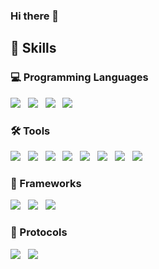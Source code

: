 ### Hi there 👋


## 🔧 Skills

### 💻 Programming Languages
![](https://img.shields.io/badge/C-informational?style=flat&logo=C&logoColor=black&color=3293a8) &nbsp;
![](https://img.shields.io/badge/C++-informational?style=flat&logo=Cplusplus&logoColor=black&color=3293a8) &nbsp;
![](https://img.shields.io/badge/Python-informational?style=flat&logo=Python&logoColor=black&color=3293a8) &nbsp;
![](https://img.shields.io/badge/Java-informational?style=flat&logo=Java&logoColor=black&color=3293a8)

### 🛠️ Tools
![](https://img.shields.io/badge/Jira-informational?style=flat&logo=Jira&logoColor=white&color=6b1515) &nbsp;
![](https://img.shields.io/badge/Git-informational?style=flat&logo=Git&logoColor=white&color=6b1515) &nbsp;
![](https://img.shields.io/badge/Jenkins-informational?style=flat&logo=Jenkins&logoColor=white&color=6b1515) &nbsp;
![](https://img.shields.io/badge/Ansible-informational?style=flat&logo=Ansible&logoColor=white&color=6b1515) &nbsp;
![](https://img.shields.io/badge/Maven-informational?style=flat&logo=Maven&logoColor=white&color=6b1515) &nbsp;
![](https://img.shields.io/badge/Docker-informational?style=flat&logo=Docker&logoColor=white&color=6b1515) &nbsp;
![](https://img.shields.io/badge/ELK-informational?style=flat&logo=ELK&logoColor=white&color=6b1515) &nbsp;
![](https://img.shields.io/badge/LaTex-informational?style=flat&logo=LaTex&logoColor=white&color=6b1515) &nbsp;


### 📝 Frameworks
![](https://img.shields.io/badge/Angular-informational?style=flat&logo=Angular&logoColor=white&color=130f59) &nbsp;
![](https://img.shields.io/badge/Spring_Boot-informational?style=flat&logo=Spring&logoColor=white&color=130f59) &nbsp;
![](https://img.shields.io/badge/Hibernate-informational?style=flat&logo=Hibernate&logoColor=white&color=130f59) &nbsp; 

<!--
![](https://img.shields.io/badge/Android-informational?style=flat&logo=Android&logoColor=black&color=f8ff38) &nbsp;
![](https://img.shields.io/badge/Android_Automotive-informational?style=flat&logo=Android&logoColor=black&color=f8ff38) &nbsp;
![](https://img.shields.io/badge/SELinux-informational?style=flat&logo=Linux&logoColor=black&color=f8ff38) &nbsp;
-->

### 📜 Protocols
![](https://img.shields.io/badge/VLAN-informational?style=flat&logo=VLAN&logoColor=black&color=f8ff38) &nbsp;
![](https://img.shields.io/badge/DHCP-informational?style=flat&logo=DHCP&logoColor=black&color=f8ff38) &nbsp;



<!--
**chandanteja/chandanteja** is a ✨ _special_ ✨ repository because its `README.md` (this file) appears on your GitHub profile.

Here are some ideas to get you started:

- 🔭 I’m currently working on ...
- 🌱 I’m currently learning ...
- 👯 I’m looking to collaborate on ...
- 🤔 I’m looking for help with ...
- 💬 Ask me about ...
- 📫 How to reach me: ...
- 😄 Pronouns: ...
- ⚡ Fun fact: ...
-->

